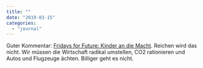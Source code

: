 ```yaml
---
title: ""
date: "2019-03-15"
categories: 
  - "journal"
---
```


Guter Kommentar: [Fridays for Future: Kinder an die Macht](https://derstandard.at/2000099559829/Fridays-for-Future-Kinder-an-die-Macht). Reichen wird das nicht. Wir müssen die Wirtschaft radikal umstellen, CO2 rationieren und Autos und Flugzeuge ächten. Billiger geht es nicht.
